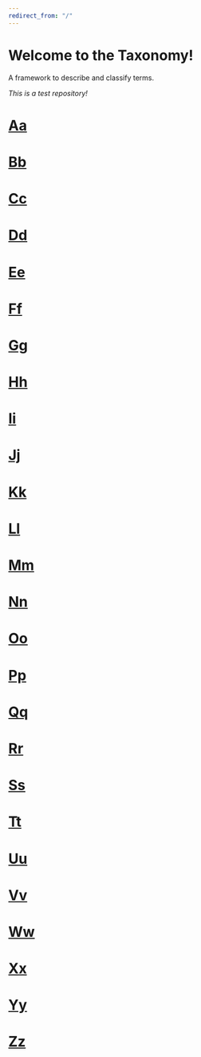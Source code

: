 ```yaml
---
redirect_from: "/"
---
```


# Welcome to the Taxonomy! 

A framework to describe and classify terms.

*This is a test repository!*

# [Aa](Aa.md) 
# [Bb](Bb.md) 
# [Cc](Cc.md)
# [Dd](Dd.md) 
# [Ee](Ee.md) 
# [Ff](Ff.md) 
# [Gg](Gg.md) 
# [Hh](Hh.md) 
# [Ii](Ii.md) 
# [Jj](Jj.md) 
# [Kk](Kk.md) 
# [Ll](Ll.md) 
# [Mm](Mm.md) 
# [Nn](Nn.md) 
# [Oo](Oo.md)
# [Pp](Pp.md) 
# [Qq](Qq.md) 
# [Rr](Rr.md) 
# [Ss](Ss.md) 
# [Tt](Tt.md) 
# [Uu](Uu.md) 
# [Vv](Vv.md) 
# [Ww](Ww.md) 
# [Xx](Xx.md) 
# [Yy](Yy.md)
# [Zz](Zz.md) 











